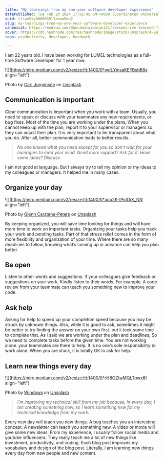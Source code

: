 ```yaml
---
title: "My learnings from my one-year software developer experience"
datePublished: Tue Feb 20 2024 17:02:45 GMT+0000 (Coordinated Universal Time)
cuid: clsum5xjh000009l7anuw5eq2
slug: my-learnings-from-my-one-year-software-developer-experience
canonical: https://medium.com/@annamalaipalani11/lessons-ive-learned-from-my-one-year-software-developer-experience-ac0eabf024ae
cover: https://cdn.hashnode.com/res/hashnode/image/stock/unsplash/4-EeTnaC1S4/upload/771d183705259d3978106e77403d79ef.jpeg
tags: productivity, developer, hardwork

---
```


I am 22 years old. I have been working for LUMEL technologies as a full-time Software Developer for 1 year now.

![](https://miro.medium.com/v2/resize:fit:1400/0*wdLYmsaKEFBsbB8x align="left")

Photo by [Carl Jorgensen](https://unsplash.com/@scamartist?utm_source=medium&utm_medium=referral) on [Unsplash](https://unsplash.com/?utm_source=medium&utm_medium=referral)

## **Communication is important**

Clear communication is important when you work with a team. Usually, you need to speak or discuss with your teammates any new requirements, or bug fixes. Most of the time you are working under the plans, When you cannot keep up with the plan, report it to your supervisor or managers so they can adjust their plan. It is very important to be transparent about what you do. After all, better communication leads to better results.

> *No one knows what you need except for you so don’t wait for your managers to read your mind. Need more support? Ask for it. Have some ideas? Discuss.*

I am not good at language. But I always try to tell my opinion or my ideas to my colleagues or managers. It helped me in many cases.

## **Organize your day**

![](https://miro.medium.com/v2/resize:fit:1400/0*aou2K-tPjdOiX_NN align="left")

Photo by [Glenn Carstens-Peters](https://unsplash.com/@glenncarstenspeters?utm_source=medium&utm_medium=referral) on [Unsplash](https://unsplash.com/?utm_source=medium&utm_medium=referral)

By keeping organized, you will save time looking for things and will have more time to work on important tasks. Organizing your tasks help you track your work and pending tasks. Part of that stress relief comes in the form of more flexibility and organization of your time. Where there are so many deadlines to follow, knowing what’s coming up in advance can help you plan better.

## **Be open**

Listen to other words and suggestions. If your colleagues give feedback or suggestions on your work, Kindly listen to their words. For example, A code review from your teammate can teach you something new to improve your code.

## **Ask help**

Asking for help to speed up your completion speed because you may be struck by unknown things. Also, while it is good to ask, sometimes it might be better to try finding the answer on your own first. but it took some time to complete that. As I said we are working under the plan and deadlines, So we need to complete tasks before the given time. You are not working alone. your teammates are there to help. It is no one’s sole responsibility to work alone. When you are stuck, it is totally OK to ask for help.

## **Learn new things every day**

![](https://miro.medium.com/v2/resize:fit:1400/0*rH8OZIwMQLTpwx6f align="left")

Photo by [Windows](https://unsplash.com/@windows?utm_source=medium&utm_medium=referral) on [Unsplash](https://unsplash.com/?utm_source=medium&utm_medium=referral)

> *I’m improving my technical skill from my job because, In every day, I am creating something new, so I learn something new for my technical knowledge from my work.*

Every new day will teach you new things. A bug teaches you an interesting concept. A newsletter can teach you something new. A video or movie will give some new ideas. From my experience, I usually follow social media and youtube influencers. They really teach me a lot of new things like investment, productivity, and coding. Each blog post improves my vocabulary and design of the blog post. Literally, I am learning new things every day from new people and new content.